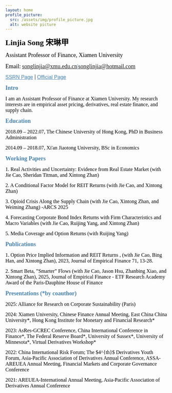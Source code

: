 ```yaml
---
layout: home
profile_picture:
  src: /assets/img/profile_picture.jpg
  alt: website picture
---
```



<p>
<b><font color="Black" face="微软正黑" size=5 class="aa">Linjia Song 宋琳甲</font></b>
</p>
<p>
<font color="Black" face="微软正黑" size=4 class="aa">Assistant Professor of Finance, Xiamen University</font>
</p>

<p>
<font color="Black" face="微软正黑" size=4>Email:</font>
<font color="SteelBlue" face="微软正黑" size=4><a href="mailto: songlinjia@xmu.edu.cn">songlinjia@xmu.edu.cn</a>|<a href="mailto: songlinjia@hotmail.com">songlinjia@hotmail.com</a></font>
</p>


<p>
  <a href="https://papers.ssrn.com/sol3/cf_dev/AbsByAuth.cfm?per_id=3160827" target="_blank" style="color: SteelBlue; font-family: 'Microsoft JhengHei', sans-serif; font-size: 16px;">SSRN Page</a> |
  <a href="https://smr.xmu.edu.cn/TeacherWeb/Teacher_Details_2022.aspx?User_ID=1234" target="_blank" style="color: SteelBlue; font-family: 'Microsoft JhengHei', sans-serif; font-size: 16px;">Official Page</a>
</p>



<p>
<b><font color="SteelBlue" face="微软正黑" size=4 class="aa">Intro</font></b>
</p>
<p>
<font color="black" face="微软正黑" size=3>I am an Assistant Professor of Finance at Xiamen University. My research interests are in empirical asset pricing, derivatives, real estate finance, and supply chain.</font>
</p>



<p>
<b><font color="SteelBlue" face="微软正黑" size=4 class="aa">Education</font></b>
</p>
<p>
<font color="black" face="微软正黑" size=3>2018.09 – 2022.07,	 The Chinese University of Hong Kong, PhD in Business Administration</font>
</p>
<p>
<font color="black" face="微软正黑" size=3>2014.09 – 2018.07, Xi'an Jiaotong University, BSc in Economics</font>
</p>

<p>
<b><font color="SteelBlue" face="微软正黑" size=4 class="aa">Working Papers</font></b>
</p>

<p>
<font color="black" face="微软正黑" size=3>1. Real Activities and Uncertainty: Evidence from Real Estate Market (with Jie Cao, Sheridan Titman, and Xintong Zhan)</font>
</p>
<p>
<font color="black" face="微软正黑" size=3>2. A Conditional Factor Model for REIT Returns (with Jie Cao, and Xintong Zhan)</font>
</p>
<p>
<font color="black" face="微软正黑" size=3>3. Opioid Crisis Along the Supply Chain (with Jie Cao, Xintong Zhan, and Weiming Zhang) -ARCS 2025</font>
</p>
<p>
<font color="black" face="微软正黑" size=3>4. Forecasting Corporate Bond Index Returns with Firm Characteristics and Macro Variables  (with Jie Cao, Ruijing Yang, and Xintong Zhan)</font>
</p>
<p>
<font color="black" face="微软正黑" size=3>5. Media Coverage and Option Returns (with Ruijing Yang)</font>
</p>


<p>
<b><font color="SteelBlue" face="微软正黑" size=4 class="aa">Publications</font></b>
</p>
<p>
<font color="black" face="微软正黑" size=3>1. Option Price Implied Information and REIT Returns , (with Jie Cao, Bing Han, and Xintong Zhan), 2023, Journal of Empirical Finance 71, 13-28.</font>
</p>
<p>
<font color="black" face="微软正黑" size=3>2. Smart Beta, ”Smarter” Flows (with Jie Cao, Jason Hsu, Zhanbing Xiao, and Xintong Zhan), 2025, Journal of Empirical Finance  - ETF Research Academy Award of the Paris-Dauphine House of Finance</font>
</p>

<p>
<b><font color="SteelBlue" face="微软正黑" size=4 class="aa">Presentations (*by coauthor)</font></b>
</p>
<p>
<font color="black" face="微软正黑" size=3>2025: Alliance for Research on Corporate Sustainability (Paris)  </font>
</p>
<p>
<font color="black" face="微软正黑" size=3>2024: Xiamen University, Chinese Finance Annual Meeting, East China China University*, Hong Kong Institute for Monetary and Financial Research*</font>
</p>
<p>
<font color="black" face="微软正黑" size=3>2023: AsRes-GCREC Conference, China International Conference in Finance*, The Federal Reserve Board*, University of Sussex*, University of Minnesota*, Virtual Derivatives Workshop*</font>
</p>
<p>
<font color="black" face="微软正黑" size=3>2022: China International Risk Forum; The $4^{th}$ Derivatives Youth Forum, Asia-Pacific Association of Derivatives Annual Conference, ASSA-AREUEA Annual Meeting, Financial Markets and Corporate Governance Conference</font>
</p>
<p>
<font color="black" face="微软正黑" size=3>2021: AREUEA-International Annual Meeting, Asia-Pacific Association of Derivatives Annual Conference</font>
</p>




